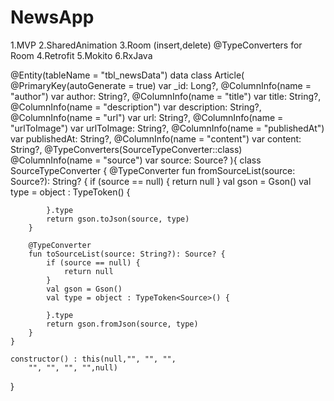 # NewsApp
1.MVP
2.SharedAnimation
3.Room (insert,delete) @TypeConverters for Room
4.Retrofit
5.Mokito
6.RxJava



@Entity(tableName = "tbl_newsData")
data class Article(
    @PrimaryKey(autoGenerate = true) var _id: Long?,
    @ColumnInfo(name = "author") var author: String?,
    @ColumnInfo(name = "title") var title: String?,
    @ColumnInfo(name = "description") var description: String?,
    @ColumnInfo(name = "url") var url: String?,
    @ColumnInfo(name = "urlToImage") var urlToImage: String?,
    @ColumnInfo(name = "publishedAt") var publishedAt: String?,
    @ColumnInfo(name = "content") var content: String?,
    @TypeConverters(SourceTypeConverter::class)
    @ColumnInfo(name = "source")
    var source: Source?
){
    class SourceTypeConverter {
        @TypeConverter
        fun fromSourceList(source: Source?): String? {
            if (source == null) {
                return null
            }
            val gson = Gson()
            val type = object : TypeToken<Source>() {

            }.type
            return gson.toJson(source, type)
        }

        @TypeConverter
        fun toSourceList(source: String?): Source? {
            if (source == null) {
                return null
            }
            val gson = Gson()
            val type = object : TypeToken<Source>() {

            }.type
            return gson.fromJson(source, type)
        }
    }

    constructor() : this(null,"", "", "",
        "", "", "", "",null)
}
